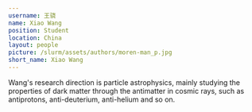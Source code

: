```yaml
---
username: 王骁
name: Xiao Wang
position: Student
location: China
layout: people
picture: /slurm/assets/authors/moren-man_p.jpg
short_name: Xiao Wang
---
```


Wang's research direction is particle astrophysics, mainly studying the properties of dark matter through the antimatter in cosmic rays, such as antiprotons, anti-deuterium, anti-helium and so on.
